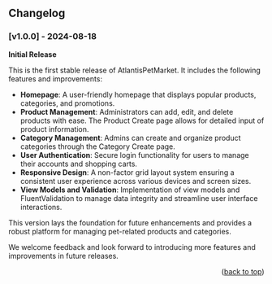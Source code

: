 ## Changelog

### [v1.0.0] - 2024-08-18
**Initial Release**

This is the first stable release of AtlantisPetMarket. It includes the following features and improvements:

- **Homepage**: A user-friendly homepage that displays popular products, categories, and promotions.
- **Product Management**: Administrators can add, edit, and delete products with ease. The Product Create page allows for detailed input of product information.
- **Category Management**: Admins can create and organize product categories through the Category Create page.
- **User Authentication**: Secure login functionality for users to manage their accounts and shopping carts.
- **Responsive Design**: A non-factor grid layout system ensuring a consistent user experience across various devices and screen sizes.
- **View Models and Validation**: Implementation of view models and FluentValidation to manage data integrity and streamline user interface interactions.

This version lays the foundation for future enhancements and provides a robust platform for managing pet-related products and categories. 

We welcome feedback and look forward to introducing more features and improvements in future releases.

<p align="right">(<a href="#readme-top">back to top</a>)</p>
